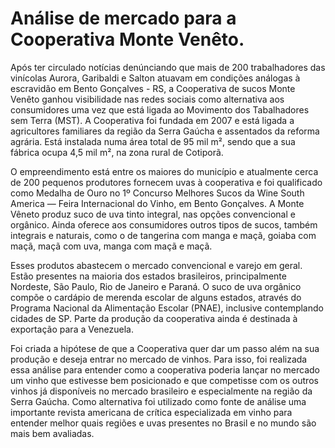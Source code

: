 # Análise de mercado para a Cooperativa Monte Venêto.

Após ter circulado notícias denúnciando que mais de 200 trabalhadores das vinícolas Aurora, Garibaldi e Salton atuavam em condições análogas à escravidão em Bento Gonçalves - RS, a Cooperativa de sucos Monte Venêto ganhou visibilidade nas redes sociais como alternativa aos consumidores uma vez que está ligada ao Movimento dos Tabalhadores sem Terra (MST). A Cooperativa foi fundada em 2007 e está ligada a agricultores familiares da região da Serra Gaúcha e assentados da reforma agrária. Está instalada numa área total de 95 mil m², sendo que a sua fábrica ocupa 4,5 mil m², na zona rural de Cotiporã.

O empreendimento está entre os maiores do município e atualmente cerca de 200 pequenos produtores fornecem uvas à cooperativa e foi qualificado como Medalha de Ouro no 1º Concurso Melhores Sucos da Wine South America — Feira Internacional do Vinho, em Bento Gonçalves. A Monte Vêneto produz suco de uva tinto integral, nas opções convencional e orgânico. Ainda oferece aos consumidores outros tipos de sucos, também integrais e naturais, como o de tangerina com manga e maçã, goiaba com maçã, maçã com uva, manga com maçã e maçã. 

Esses produtos abastecem o mercado convencional e varejo em geral. Estão presentes na maioria dos estados brasileiros, principalmente Nordeste, São Paulo, Rio de Janeiro e Paraná. O suco de uva orgânico compõe o cardápio de merenda escolar de alguns estados, através do Programa Nacional da Alimentação Escolar (PNAE), inclusive contemplando cidades de SP. Parte da produção da cooperativa ainda é destinada à exportação para a Venezuela.

Foi criada a hipótese de que a Cooperativa quer dar um passo além na sua produção e deseja entrar no mercado de vinhos. Para isso, foi realizada essa análise para entender como a cooperativa poderia lançar no  mercado um vinho que estivesse bem posicionado e que competisse com os outros vinhos já disponíveis no mercado brasileiro e especialmente na região da Serra Gaúcha. Como alternativa foi utilizado como fonte de análise uma importante revista americana de crítica especializada em vinho para entender melhor quais regiões e uvas presentes no Brasil e no mundo são mais bem avaliadas.  
